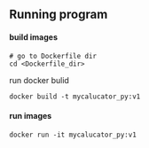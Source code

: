 ## Running program

#### build images


```shell
# go to Dockerfile dir
cd <Dockerfile_dir>
```

run docker bulid

```shell
docker build -t mycalucator_py:v1
```

#### run images

```shell
docker run -it mycalucator_py:v1
```

